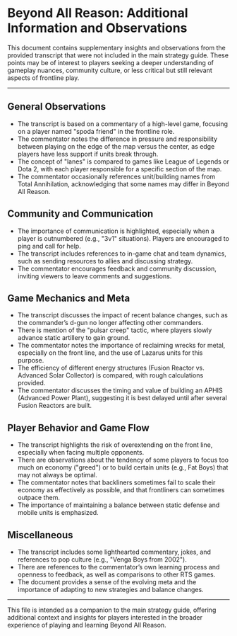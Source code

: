 # Beyond All Reason: Additional Information and Observations

This document contains supplementary insights and observations from the provided transcript that were not included in the main strategy guide. These points may be of interest to players seeking a deeper understanding of gameplay nuances, community culture, or less critical but still relevant aspects of frontline play.

---

## General Observations
- The transcript is based on a commentary of a high-level game, focusing on a player named "spoda friend" in the frontline role.
- The commentator notes the difference in pressure and responsibility between playing on the edge of the map versus the center, as edge players have less support if units break through.
- The concept of "lanes" is compared to games like League of Legends or Dota 2, with each player responsible for a specific section of the map.
- The commentator occasionally references unit/building names from Total Annihilation, acknowledging that some names may differ in Beyond All Reason.

## Community and Communication
- The importance of communication is highlighted, especially when a player is outnumbered (e.g., "3v1" situations). Players are encouraged to ping and call for help.
- The transcript includes references to in-game chat and team dynamics, such as sending resources to allies and discussing strategy.
- The commentator encourages feedback and community discussion, inviting viewers to leave comments and suggestions.

## Game Mechanics and Meta
- The transcript discusses the impact of recent balance changes, such as the commander’s d-gun no longer affecting other commanders.
- There is mention of the "pulsar creep" tactic, where players slowly advance static artillery to gain ground.
- The commentator notes the importance of reclaiming wrecks for metal, especially on the front line, and the use of Lazarus units for this purpose.
- The efficiency of different energy structures (Fusion Reactor vs. Advanced Solar Collector) is compared, with rough calculations provided.
- The commentator discusses the timing and value of building an APHIS (Advanced Power Plant), suggesting it is best delayed until after several Fusion Reactors are built.

## Player Behavior and Game Flow
- The transcript highlights the risk of overextending on the front line, especially when facing multiple opponents.
- There are observations about the tendency of some players to focus too much on economy ("greed") or to build certain units (e.g., Fat Boys) that may not always be optimal.
- The commentator notes that backliners sometimes fail to scale their economy as effectively as possible, and that frontliners can sometimes outpace them.
- The importance of maintaining a balance between static defense and mobile units is emphasized.

## Miscellaneous
- The transcript includes some lighthearted commentary, jokes, and references to pop culture (e.g., "Venga Boys from 2002").
- There are references to the commentator’s own learning process and openness to feedback, as well as comparisons to other RTS games.
- The document provides a sense of the evolving meta and the importance of adapting to new strategies and balance changes.

---

This file is intended as a companion to the main strategy guide, offering additional context and insights for players interested in the broader experience of playing and learning Beyond All Reason.
